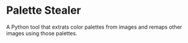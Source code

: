 # Palette Stealer

A Python tool that extrats color palettes from images and remaps other images using those palettes.
